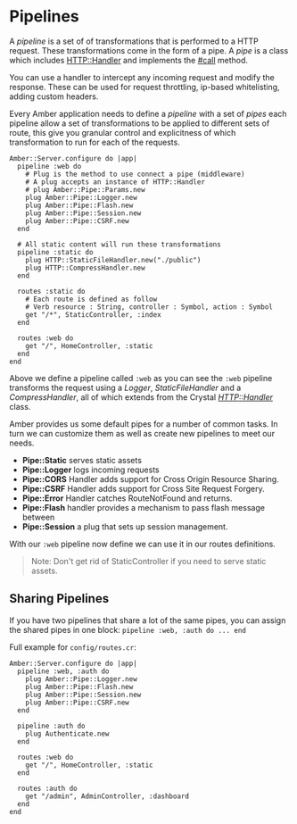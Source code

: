 # Pipelines

A _pipeline_ is a set of of transformations that is performed to a HTTP request. These transformations come in the form of a pipe. A _pipe_ is a class which includes [HTTP::Handler](https://crystal-lang.org/api/latest/HTTP/Handler.html) and implements the [\#call](https://crystal-lang.org/api/latest/HTTP/Handler.html#call%28context%3AHTTP%3A%3AServer%3A%3AContext%29-instance-method) method.

You can use a handler to intercept any incoming request and modify the response. These can be used for request throttling, ip-based whitelisting, adding custom headers.

Every Amber application needs to define a _pipeline_ with a set of _pipes_ each pipeline allow a set of transformations to be applied to different sets of route, this give you granular control and explicitness of which transformation to run for each of the requests.

```text
Amber::Server.configure do |app|
  pipeline :web do
    # Plug is the method to use connect a pipe (middleware)
    # A plug accepts an instance of HTTP::Handler
    # plug Amber::Pipe::Params.new
    plug Amber::Pipe::Logger.new
    plug Amber::Pipe::Flash.new
    plug Amber::Pipe::Session.new
    plug Amber::Pipe::CSRF.new
  end

  # All static content will run these transformations
  pipeline :static do
    plug HTTP::StaticFileHandler.new("./public")
    plug HTTP::CompressHandler.new
  end

  routes :static do
    # Each route is defined as follow
    # Verb resource : String, controller : Symbol, action : Symbol
    get "/*", StaticController, :index
  end

  routes :web do
    get "/", HomeController, :static
  end
end
```

Above we define a pipeline called `:web` as you can see the `:web` pipeline transforms the request using a _Logger_, _StaticFileHandler_ and a _CompressHandler_, all of which extends from the Crystal [_HTTP::Handler_](https://crystal-lang.org/api/latest/HTTP/Handler.html) class.

Amber provides us some default pipes for a number of common tasks. In turn we can customize them as well as create new pipelines to meet our needs.

* **Pipe::Static** serves static assets
* **Pipe::Logger** logs incoming requests
* **Pipe::CORS** Handler adds support for Cross Origin Resource Sharing.
* **Pipe::CSRF** Handler adds support for Cross Site Request Forgery.
* **Pipe::Error** Handler catches RouteNotFound and returns.
* **Pipe::Flash** handler provides a mechanism to pass flash message between
* **Pipe::Session** a plug that sets up session management.

With our `:web` pipeline now define we can use it in our routes definitions.

> Note: Don't get rid of StaticController if you need to serve static assets.

## Sharing Pipelines

If you have two pipelines that share a lot of the same pipes, you can assign the shared pipes in one block: `pipeline :web, :auth do ... end`

Full example for `config/routes.cr`:

```text
Amber::Server.configure do |app|
  pipeline :web, :auth do
    plug Amber::Pipe::Logger.new
    plug Amber::Pipe::Flash.new
    plug Amber::Pipe::Session.new
    plug Amber::Pipe::CSRF.new
  end

  pipeline :auth do
    plug Authenticate.new
  end

  routes :web do
    get "/", HomeController, :static
  end

  routes :auth do
    get "/admin", AdminController, :dashboard
  end
end
```

